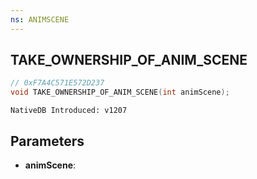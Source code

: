 ```yaml
---
ns: ANIMSCENE
---
```

## TAKE_OWNERSHIP_OF_ANIM_SCENE

```c
// 0xF7A4C571E572D237
void TAKE_OWNERSHIP_OF_ANIM_SCENE(int animScene);
```

```
NativeDB Introduced: v1207
```

## Parameters
* **animScene**:
